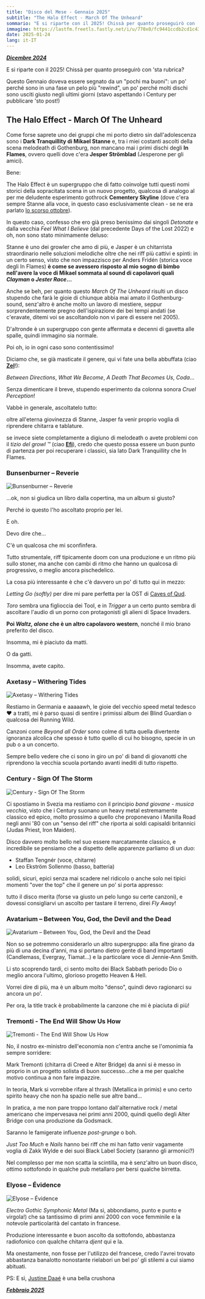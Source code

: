 ```yaml
---
title: "Disco del Mese - Gennaio 2025"
subtitle: "The Halo Effect - March Of The Unheard"
sommario: "E si riparte con il 2025! Chissà per quanto proseguirò con 'sta rubrica?"
immagine: https://lastfm.freetls.fastly.net/i/u/770x0/fc9441ccdb2cd1c431196a695803028d.jpg
date: 2025-01-24
lang: it-IT
---
```


[_**Dicembre 2024**_](/posts/ita/disco-del-mese-12-2024)

E si riparte con il 2025! Chissà per quanto proseguirò con 'sta rubrica?

Questo Gennaio doveva essere segnato da un "pochi ma buoni": un po' perché sono in una fase un pelo più "rewind", un po' perché molti dischi sono usciti giusto negli ultimi giorni (stavo aspettando i Century per pubblicare 'sto post!)

## The Halo Effect - March Of The Unheard 

Come forse saprete uno dei gruppi che mi porto dietro sin dall'adolescenza sono i **Dark Tranquillity di Mikael Stanne** e, tra i miei costanti ascolti della scena melodeath di Gothenburg, non mancano mai i primi dischi degli **In Flames**, ovvero quelli dove c'era **Jesper Strömblad** (Jesperone per gli amici).

Bene: 

The Halo Effect è un supergruppo che di fatto coinvolge tutti questi nomi storici della sopracitata scena in un nuovo progetto, qualcosa di analogo al per me deludente esperimento gothrock **Cementery Skyline** (dove c'era sempre Stanne alla voce, in questo caso esclusivamente clean - se ne era parlato [lo scorso ottobre](/posts/ita/disco-del-mese-10-2024)).

In questo caso, confesso che ero già preso benissimo dai singoli _Detonate_ e dalla vecchia _Feel What I Believe_ (dal precedente Days of the Lost 2022) e oh, non sono stato minimamente deluso: 

Stanne è uno dei growler che amo di più, e Jasper è un chitarrista straordinario nelle soluzioni melodiche oltre che nei riff più cattivi e spinti: in un certo senso, visto che non impazzisco per Anders Fridén (storica voce degli In Flames) **è come se avessero risposto al mio sogno di bimbo nell'avere la voce di Mikael sommata al sound di capolavori quali _Clayman_ o _Jester Race_...**

Anche se beh, per quanto questo _March Of The Unheard_ risulti un disco stupendo che farà le gioie di chiunque abbia mai amato il Gothenburg-sound, senz'altro è anche molto un lavoro di mestiere, seppur sorprendentemente pregno dell'ispirazione dei bei tempi andati (se c'eravate, ditemi voi se ascoltandolo non vi pare di essere nel 2005).

D'altronde è un supergruppo con gente affermata e decenni di gavetta alle spalle, quindi immagino sia normale. 

Poi oh, io in ogni caso sono contentissimo!

Diciamo che, se già masticate il genere, qui vi fate una bella abbuffata (ciao [**Zel**](https://livellosegreto.it/@Zel)!):

_Between Directions_, _What We Become_, _A Death That Becomes Us_, _Coda_...

Senza dimenticare il breve, stupendo esperimento da colonna sonora _Cruel Perception_!

Vabbè in generale, ascoltatelo tutto: 

oltre all'eterna giovinezza di Stanne, Jasper fa venir proprio voglia di riprendere chitarra e tablature.

se invece siete completamente a digiuno di melodeath o avete problemi con il _tizio del growl ™_ (ciao [**Efi**](https://livellosegreto.it/@Effimera!)), credo che questo possa essere un buon punto di partenza per poi recuperare i classici, sia lato Dark Tranquillity che In Flames.

### Bunsenburner – Reverie

![Bunsenburner – Reverie](https://lastfm.freetls.fastly.net/i/u/770x0/265e783acc33138820581497bfa793e8.jpg)

...ok, non si giudica un libro dalla copertina, ma un album sì giusto?

Perché io questo l'ho ascoltato proprio per lei.

E oh.

Devo dire che...

C'è un qualcosa che mi sconfinfera. 

Tutto strumentale, riff tipicamente doom con una produzione e un ritmo più sullo stoner, ma anche con cambi di ritmo che hanno un qualcosa di progressivo, o meglio ancora pischedelico.

La cosa più interessante è che c'è davvero un po' di tutto qui in mezzo: 

_Letting Go (softly)_ per dire mi pare perfetta per la OST di [Caves of Qud](https://www.cavesofqud.com/).

_Toro_ sembra una figlioccia dei Tool, e in _Trigger_ a un certo punto sembra di ascoltare l'audio di un porno con protagonisti gli alieni di Space Invaders.

**Poi _Waltz, alone_ che è un altro capolavoro western**, nonché il mio brano preferito del disco.

Insomma, mi è piaciuto da matti. 

O da gatti.

Insomma, avete capito.

### Axetasy – Withering Tides

![Axetasy – Withering Tides](https://lastfm.freetls.fastly.net/i/u/770x0/eae1f97ea6c93f7c35c7f1621a3e7f35.jpg)

Restiamo in Germania e aaaaawh, le gioie del vecchio speed metal tedesco ❤️ a tratti, mi è parso quasi di sentire i primissi album dei Blind Guardian o qualcosa dei Running Wild.

Canzoni come _Beyond all Order_ sono colme di tutta quella divertente ignoranza alcolica che spesso è tutto quello di cui ho bisogno, specie in un pub o a un concerto.

Sempre bello vedere che ci sono in giro un po' di band di giovanotti che riprendono la vecchia scuola portando avanti inediti di tutto rispetto.

### Century - Sign Of The Storm

![Century - Sign Of The Storm](https://lastfm.freetls.fastly.net/i/u/770x0/37a2db5a11b9f8b393e92c402fb8ed57.jpg)

Ci spostiamo in Svezia ma restiamo con il principio _band giovane - musica vecchia_, visto che i Century suonano un heavy metal estremamente classico ed epico, molto prossimo a quello che proponevano i Manilla Road negli anni '80 con un "senso del riff" che riporta ai soldi capisaldi britannici (Judas Priest, Iron Maiden).

Disco davvero molto bello nel suo essere marcatamente classico, e incredibile se pensiamo che a dispetto delle apparenze parliamo di un _duo_: 

- Staffan Tengnér (voce, chitarre)
- Leo Ekström Sollenmo (basso, batteria)

solidi, sicuri, epici senza mai scadere nel ridicolo o anche solo nei tipici momenti "over the top" che il genere un po' si porta appresso:

tutto il disco merita (forse va giusto un pelo lungo su certe canzoni), e dovessi consigliarvi un ascolto per tastare il terreno, direi _Fly Away_!

### Avatarium – Between You, God, the Devil and the Dead

![Avatarium – Between You, God, the Devil and the Dead](https://lastfm.freetls.fastly.net/i/u/770x0/adb6185a233a81b1f3e8e0d826a693e5.jpg)

Non so se potremmo considerarlo un altro supergruppo: alla fine girano da più di una decina d'anni, ma si portano dietro gente di band importanti (Candlemass, Evergray, Tiamat...) e la particolare voce di Jennie-Ann Smith.

Li sto scoprendo tardi, ci sento molto dei Black Sabbath periodo Dio o meglio ancora l'ultimo, glorioso progetto Heaven & Hell.

Vorrei dire di più, ma è un album molto "denso", quindi devo ragionarci su ancora un po'. 

Per ora, la title track è probabilmente la canzone che mi è piaciuta di più!

###  Tremonti - The End Will Show Us How

![Tremonti - The End Will Show Us How](https://lastfm.freetls.fastly.net/i/u/770x0/f8f1fb08af87cfa09344afac1ed40e84.jpg)

No, il nostro ex-ministro dell'economia non c'entra anche se l'omonimia fa sempre sorridere: 

Mark Tremonti (chitarra di Creed e Alter Bridge) da anni si è messo in proprio in un progetto solista di buon successo...che a me per qualche motivo continua a non fare impazzire.

In teoria, Mark si vorrebbe rifare al thrash (Metallica in primis) e uno certo spirito heavy che non ha spazio nelle sue altre band...

In pratica, a me non pare troppo lontano dall'alternative rock / metal americano che impervesava nei primi anni 2000, quindi quello degli Alter Bridge con una produzione da Godsmack.

Saranno le famigerate influenze _post-grunge_ o boh.

_Just Too Much_ e _Nails_ hanno bei riff che mi han fatto venir vagamente voglia di Zakk Wylde e dei suoi Black Label Society (saranno gli armonici?)

Nel complesso per me non scatta la scintilla, ma è senz'altro un buon disco, ottimo sottofondo in qualche pub metallaro per bersi qualche birretta.

### Elyose – Évidence

![Elyose – Évidence](https://lastfm.freetls.fastly.net/i/u/770x0/18ebd7cd7b8d35cd233a29463fd1eaa0.jpg[lei](https://lastfm.freetls.fastly.net/i/u/770x0/265e783acc33138820581497bfa793e8.jpg).)

_Electro Gothic Symphonic Metal_ (Ma sì, abbondiamo, punto e punto e virgola!) che sa tantissimo di primi anni 2000 con voce femminile e la notevole particolarità del cantato in francese.

Produzione interessante e buon ascolto da sottofondo, abbastanza radiofonico con qualche chitarra _djent_ qui e la.

Ma onestamente, non fosse per l'utilizzo del francese, credo l'avrei trovato abbastanza banalotto nonostante rielabori un bel po' gli stilemi a cui siamo abituati.

PS: E sì, [Justine Daaé](https://www.elyosemusic.com/media?pgid=khgb6za4-3cf463b9-4283-4257-a5e6-143d4ebb2802) è una bella crushona

[_**Febbraio 2025**_](/posts/ita/disco-del-mese-02-2025)
